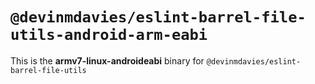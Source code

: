 # `@devinmdavies/eslint-barrel-file-utils-android-arm-eabi`

This is the **armv7-linux-androideabi** binary for `@devinmdavies/eslint-barrel-file-utils`
